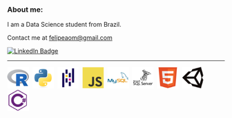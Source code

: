 ### About me:
I am a Data Science student from Brazil.

Contact me at felipeaom@gmail.com
<!--
**ffelipeaom/ffelipeaom** is a ✨ _special_ ✨ repository because its `README.md` (this file) appears on your GitHub profile.

Here are some ideas to get you started:

- 🔭 I’m currently working on ...
- 🌱 I’m currently learning ...
- 👯 I’m looking to collaborate on ...
- 🤔 I’m looking for help with ...
- 💬 Ask me about ...
- 📫 How to reach me:
- 😄 Pronouns: ...
- ⚡ Fun fact: ...
[![Top Langs](https://github-readme-stats.vercel.app/api/top-langs/?username=ffelipeaom)](https://github.com/anuraghazra/github-readme-stats)
-->

<div id="badges">
  <a href="https://www.linkedin.com/in/felipeaom/">
    <img src="https://img.shields.io/badge/LinkedIn-blue?style=for-the-badge&logo=linkedin&logoColor=white" alt="LinkedIn Badge"/>
  </a>
</div>

---

<div>
  <img src="https://github.com/devicons/devicon/blob/master/icons/r/r-original.svg" title="R" alt="R" width="50" height="50"/>&nbsp;
  <!--<img src="https://github.com/devicons/devicon/blob/master/icons/rstudio/rstudio-original.svg" title="Rstudio" alt="Rstudio" width="50" height="50"/>&nbsp;-->
  <img src="https://github.com/devicons/devicon/blob/master/icons/python/python-original.svg" title="Python" alt="Python" width="50" height="50"/>&nbsp;
  <img src="https://github.com/devicons/devicon/blob/master/icons/pandas/pandas-original.svg" title="Pandas" alt="Pandas" width="50" height="50"/>&nbsp;  
  <img src="https://github.com/devicons/devicon/blob/master/icons/javascript/javascript-original.svg" title="JavaScript" alt="JavaScript" width="50" height="50"/>&nbsp;
  <img src="https://github.com/devicons/devicon/blob/master/icons/mysql/mysql-original-wordmark.svg" title="SQL Server" alt="SQL Server" width="50" height="50"/>&nbsp;
  <img src="https://github.com/devicons/devicon/blob/master/icons/microsoftsqlserver/microsoftsqlserver-plain-wordmark.svg" title="SQL Server" alt="SQL Server" width="50" height="50"/>&nbsp;
  <img src="https://github.com/devicons/devicon/blob/master/icons/html5/html5-original.svg" title="HTML5" alt="HTML" width="50" height="50"/>&nbsp;
  <img src="https://github.com/devicons/devicon/blob/master/icons/unity/unity-original.svg" title="Unity" alt="Unity" width="50" height="50"/>&nbsp;
  <img src="https://github.com/devicons/devicon/blob/master/icons/csharp/csharp-line.svg" title="Csharp" alt="Csharp" width="50" height="50"/>&nbsp;
</div>
